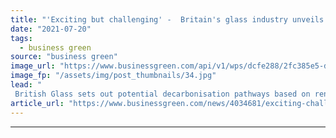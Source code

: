 ```yaml
---
title: "'Exciting but challenging' -  Britain's glass industry unveils 2050 net zero vision"
date: "2021-07-20"
tags: 
  - business green
source: "business green"
image_url: "https://www.businessgreen.com/api/v1/wps/dcfe288/2fc385e5-d48d-47b5-b5ac-a6df529aeaa6/5/iStock-503101415-glass-manufacturing-185x114.jpg"
image_fp: "/assets/img/post_thumbnails/34.jpg"
lead: "
 British Glass sets out potential decarbonisation pathways based on renewables, hydrogen, CCS, and greater recycling levels ..."
article_url: "https://www.businessgreen.com/news/4034681/exciting-challenging-britain-glass-industry-unveils-2050-net-zero-vision"
---
```


---
